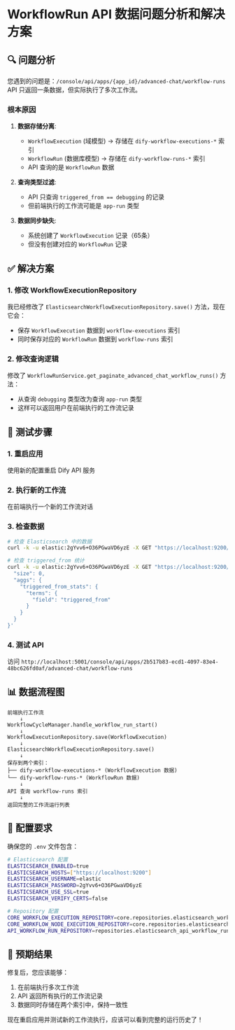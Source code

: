 # WorkflowRun API 数据问题分析和解决方案

## 🔍 **问题分析**

您遇到的问题是：`/console/api/apps/{app_id}/advanced-chat/workflow-runs` API 只返回一条数据，但实际执行了多次工作流。

### 根本原因

1. **数据存储分离**: 
   - `WorkflowExecution` (域模型) → 存储在 `dify-workflow-executions-*` 索引
   - `WorkflowRun` (数据库模型) → 存储在 `dify-workflow-runs-*` 索引
   - API 查询的是 `WorkflowRun` 数据

2. **查询类型过滤**:
   - API 只查询 `triggered_from == debugging` 的记录
   - 但前端执行的工作流可能是 `app-run` 类型

3. **数据同步缺失**:
   - 系统创建了 `WorkflowExecution` 记录（65条）
   - 但没有创建对应的 `WorkflowRun` 记录

## ✅ **解决方案**

### 1. 修改 WorkflowExecutionRepository
我已经修改了 `ElasticsearchWorkflowExecutionRepository.save()` 方法，现在它会：
- 保存 `WorkflowExecution` 数据到 `workflow-executions` 索引
- 同时保存对应的 `WorkflowRun` 数据到 `workflow-runs` 索引

### 2. 修改查询逻辑
修改了 `WorkflowRunService.get_paginate_advanced_chat_workflow_runs()` 方法：
- 从查询 `debugging` 类型改为查询 `app-run` 类型
- 这样可以返回用户在前端执行的工作流记录

## 🚀 **测试步骤**

### 1. 重启应用
使用新的配置重启 Dify API 服务

### 2. 执行新的工作流
在前端执行一个新的工作流对话

### 3. 检查数据
```bash
# 检查 Elasticsearch 中的数据
curl -k -u elastic:2gYvv6+O36PGwaVD6yzE -X GET "https://localhost:9200/dify-workflow-runs-*/_search?pretty&size=1"

# 检查 triggered_from 统计
curl -k -u elastic:2gYvv6+O36PGwaVD6yzE -X GET "https://localhost:9200/dify-workflow-runs-*/_search?pretty" -H 'Content-Type: application/json' -d '{
  "size": 0,
  "aggs": {
    "triggered_from_stats": {
      "terms": {
        "field": "triggered_from"
      }
    }
  }
}'
```

### 4. 测试 API
访问 `http://localhost:5001/console/api/apps/2b517b83-ecd1-4097-83e4-48bc626fd0af/advanced-chat/workflow-runs`

## 📊 **数据流程图**

```
前端执行工作流
    ↓
WorkflowCycleManager.handle_workflow_run_start()
    ↓
WorkflowExecutionRepository.save(WorkflowExecution)
    ↓
ElasticsearchWorkflowExecutionRepository.save()
    ↓
保存到两个索引：
├── dify-workflow-executions-* (WorkflowExecution 数据)
└── dify-workflow-runs-* (WorkflowRun 数据)
    ↓
API 查询 workflow-runs 索引
    ↓
返回完整的工作流运行列表
```

## 🔧 **配置要求**

确保您的 `.env` 文件包含：

```bash
# Elasticsearch 配置
ELASTICSEARCH_ENABLED=true
ELASTICSEARCH_HOSTS=["https://localhost:9200"]
ELASTICSEARCH_USERNAME=elastic
ELASTICSEARCH_PASSWORD=2gYvv6+O36PGwaVD6yzE
ELASTICSEARCH_USE_SSL=true
ELASTICSEARCH_VERIFY_CERTS=false

# Repository 配置
CORE_WORKFLOW_EXECUTION_REPOSITORY=core.repositories.elasticsearch_workflow_execution_repository.ElasticsearchWorkflowExecutionRepository
CORE_WORKFLOW_NODE_EXECUTION_REPOSITORY=core.repositories.elasticsearch_workflow_node_execution_repository.ElasticsearchWorkflowNodeExecutionRepository
API_WORKFLOW_RUN_REPOSITORY=repositories.elasticsearch_api_workflow_run_repository.ElasticsearchAPIWorkflowRunRepository
```

## 🎯 **预期结果**

修复后，您应该能够：
1. 在前端执行多次工作流
2. API 返回所有执行的工作流记录
3. 数据同时存储在两个索引中，保持一致性

现在重启应用并测试新的工作流执行，应该可以看到完整的运行历史了！

